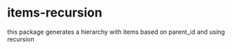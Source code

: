 # items-recursion
this package generates a hierarchy with items based on parent_id and using recursion
